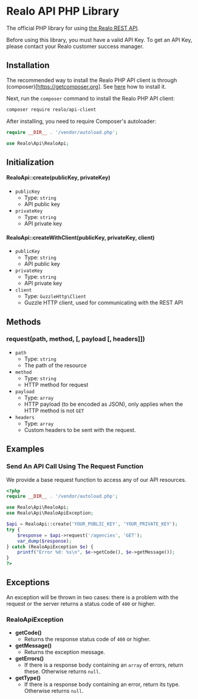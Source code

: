 # Realo API PHP Library

The official PHP library for using [the Realo REST API](https://api.realo.com/docs/).

Before using this library, you must have a valid API Key. To get an API Key, please contact your Realo customer success manager.

## Installation
The recommended way to install the Realo PHP API client is through (composer)[https://getcomposer.org].
See [here](https://getcomposer.org/download/) how to install it.

Next, run the `composer` command to install the Realo PHP API client:

```bash
composer require realo/api-client
```

After installing, you need to require Composer's autoloader:

```php
require __DIR__ . '/vendor/autoload.php';

use Realo\Api\RealoApi;
```

## Initialization
#### RealoApi::create(publicKey, privateKey)
* `publicKey`
    * Type: `string`
    * API public key
* `privateKey`
    * Type: `string`
    * API private key

#### RealoApi::createWithClient(publicKey, privateKey, client)
* `publicKey`
    * Type: `string`
    * API public key
* `privateKey`
    * Type: `string`
    * API private key
* `client`
    * Type: `GuzzleHttp\Client`
    * Guzzle HTTP client, used for communicating with the REST API

## Methods
### request(path, method, [, payload [, headers]])
* `path`
    * Type: `string`
    * The path of the resource
* `method`
    * Type: `string`
    * HTTP method for request
* `payload`
    * Type: `array`
    * HTTP payload (to be encoded as JSON), only applies when the HTTP method is not `GET`
* `headers`
    * Type: `array`
    * Custom headers to be sent with the request.

## Examples

### Send An API Call Using The Request Function
We provide a base request function to access any of our API resources.
```php
<?php
require __DIR__ . '/vendor/autoload.php';

use Realo\Api\RealoApi;
use Realo\Api\RealoApiException;

$api = RealoApi::create('YOUR_PUBLIC_KEY', 'YOUR_PRIVATE_KEY');
try {
    $response = $api->request('/agencies', 'GET');
    var_dump($response);
} catch (RealoApiException $e) {
    printf("Error %d: %s\n", $e->getCode(), $e->getMessage());
}
?>
```

## Exceptions
An exception will be thrown in two cases: there is a problem with the request or the server returns a status code of `400` or higher.

### RealoApiException
* **getCode()**
    * Returns the response status code of `400` or higher.
* **getMessage()**
    * Returns the exception message.
* **getErrors()**
    * If there is a response body containing an `array` of errors, return these. Otherwise returns `null`.
* **getType()**
    * If there is a response body containing an error, return its type. Otherwise returns `null`.
